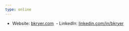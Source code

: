 ```yaml
---
type: online
---
```


- Website: [bkryer.com](bkryer.com)
 - LinkedIn: [linkedin.com/in/bkryer](linkedin.com/in/bkryer)
